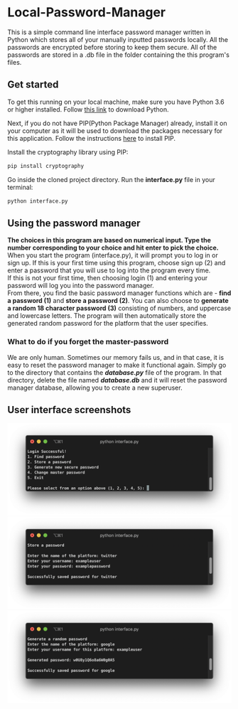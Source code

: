 # Local-Password-Manager
This is a simple command line interface password manager written in Python which stores all of your manually inputted passwords locally. All the passwords are encrypted before storing to keep them secure. All of the passwords are stored in a .db file in the folder containing the this program's files. 

## Get started
To get this running on your local machine, make sure you have Python 3.6 or higher installed. 
Follow [this link](https://www.python.org/downloads/) to download Python.

Next, if you do not have PIP(Python Package Manager) already, install it on your computer as it will be used to download the packages necessary for this application. 
Follow the instructions [here](https://pip.pypa.io/en/stable/installing/) to install PIP. 

Install the cryptography library using PIP:
``` python
pip install cryptography
```

Go inside the cloned project directory. Run the **interface.py** file in your terminal:
``` python
python interface.py
```

## Using the password manager
**The choices in this program are based on numerical input. Type the number corresponding to your choice and hit enter to pick the choice.**  
When you start the program (interface.py), it will prompt you to log in or sign up. If this is your first time using this program, choose sign up (2) and enter a password that you will use to log into the program every time.  
If this is not your first time, then choosing login (1) and entering your password will log you into the password manager.    
From there, you find the basic password manager functions which are - **find a password (1)** and **store a password (2)**. You can also choose to **generate a random 18 character password (3)** consisting of numbers, and uppercase and lowercase letters. The program will then automatically store the generated random password for the platform that the user specifies.   

### What to do if you forget the master-password
We are only human. Sometimes our memory fails us, and in that case, it is easy to reset the password manager to make it functional again.
Simply go to the directory that contains the **_database.py_** file of the program. In that directory, delete the file named **_database.db_** and it will reset the password manager database, allowing you to create a new superuser.   
    
## User interface screenshots
![screenshot](screenshots/ss1.png) ![screenshot](screenshots/ss2.png) ![screenshot](screenshots/ss3.png)



